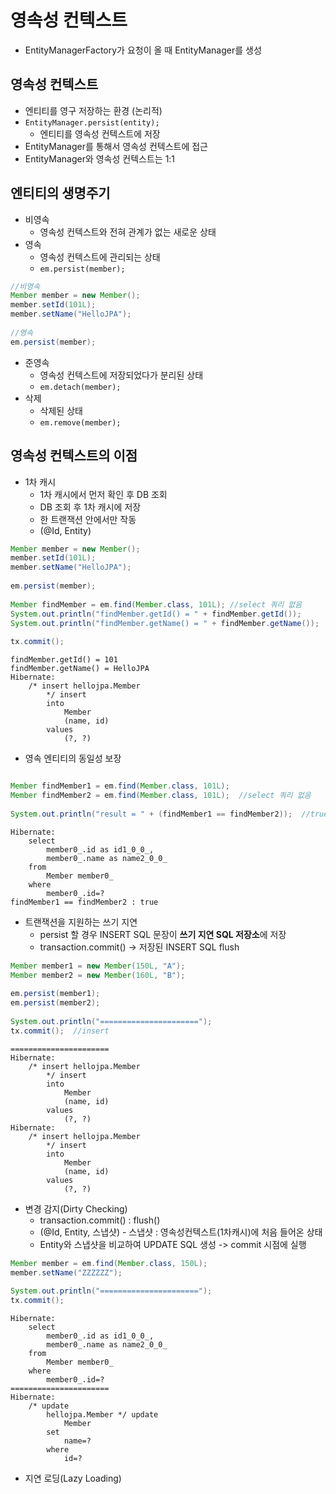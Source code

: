 # 영속성 컨텍스트
- EntityManagerFactory가 요청이 올 때 EntityManager를 생성

## 영속성 컨텍스트
- 엔티티를 영구 저장하는 환경 (논리적)
- `EntityManager.persist(entity);`
	- 엔티티를 영속성 컨텍스트에 저장
- EntityManager를 통해서 영속성 컨텍스트에 접근
- EntityManager와 영속성 컨텍스트는 1:1

## 엔티티의 생명주기
- 비영속
	- 영속성 컨텍스트와 전혀 관계가 없는 새로운 상태
- 영속
	- 영속성 컨텍스트에 관리되는 상태
	- `em.persist(member);`
```java
//비영속  
Member member = new Member();  
member.setId(101L);  
member.setName("HelloJPA");  
  
//영속  
em.persist(member);
```

- 준영속
	- 영속성 컨텍스트에 저장되었다가 분리된 상태
	- `em.detach(member);`
- 삭제
	- 삭제된 상태
	- `em.remove(member);`

## 영속성 컨텍스트의 이점
- 1차 캐시
	- 1차 캐시에서 먼저 확인 후 DB 조회
	- DB 조회 후 1차 캐시에 저장
	- 한 트랜잭션 안에서만 작동
	- (@Id, Entity)
```java
Member member = new Member();  
member.setId(101L);  
member.setName("HelloJPA");  
  
em.persist(member);  
  
Member findMember = em.find(Member.class, 101L); //select 쿼리 없음
System.out.println("findMember.getId() = " + findMember.getId());  
System.out.println("findMember.getName() = " + findMember.getName());  
  
tx.commit();
```

```text
findMember.getId() = 101
findMember.getName() = HelloJPA
Hibernate: 
    /* insert hellojpa.Member
        */ insert 
        into
            Member
            (name, id) 
        values
            (?, ?)
```
- 영속 엔티티의 동일성 보장
```java

Member findMember1 = em.find(Member.class, 101L);  
Member findMember2 = em.find(Member.class, 101L);  //select 쿼리 없음
  
System.out.println("result = " + (findMember1 == findMember2));  //true
```

```text
Hibernate: 
    select
        member0_.id as id1_0_0_,
        member0_.name as name2_0_0_ 
    from
        Member member0_ 
    where
        member0_.id=?
findMember1 == findMember2 : true
```

- 트랜잭션을 지원하는 쓰기 지연
	- persist 할 경우 INSERT SQL 문장이 **쓰기 지연 SQL 저장소**에 저장
	- transaction.commit() -> 저장된 INSERT SQL flush
```java
Member member1 = new Member(150L, "A");  
Member member2 = new Member(160L, "B");  
  
em.persist(member1);  
em.persist(member2);  
  
System.out.println("======================");
tx.commit();  //insert
```

```text
======================
Hibernate: 
    /* insert hellojpa.Member
        */ insert 
        into
            Member
            (name, id) 
        values
            (?, ?)
Hibernate: 
    /* insert hellojpa.Member
        */ insert 
        into
            Member
            (name, id) 
        values
            (?, ?)
```
- 변경 감지(Dirty Checking)
	- transaction.commit() : flush()
	- (@Id, Entity, 스냅샷) - 스냅샷 : 영속성컨텍스트(1차캐시)에 처음 들어온 상태
	- Entity와 스냅샷을 비교하여 UPDATE SQL 생성 -> commit 시점에 실행
```java
Member member = em.find(Member.class, 150L);  
member.setName("ZZZZZZ");  
  
System.out.println("======================");  
tx.commit();
```

```text
Hibernate: 
    select
        member0_.id as id1_0_0_,
        member0_.name as name2_0_0_ 
    from
        Member member0_ 
    where
        member0_.id=?
======================
Hibernate: 
    /* update
        hellojpa.Member */ update
            Member 
        set
            name=? 
        where
            id=?
```
- 지연 로딩(Lazy Loading)